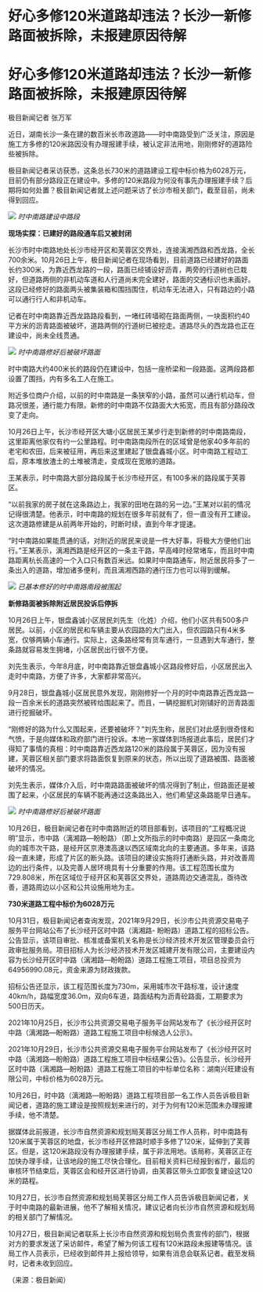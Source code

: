 # 好心多修120米道路却违法？长沙一新修路面被拆除，未报建原因待解

# 好心多修120米道路却违法？长沙一新修路面被拆除，未报建原因待解

极目新闻记者 张万军

近日，湖南长沙一条在建的数百米长市政道路——时中南路受到广泛关注，原因是施工方多修的120米路因没有办理报建手续，被认定非法用地，刚刚修好的道路险些被拆除。

极目新闻记者采访获悉，这条总长730米的道路建设工程中标价格为6028万元，目前仍有部分路段正在建设中。多修的120米路段为何没有事先办理报建手续？后期将如何处置？极目新闻记者就上述问题采访了长沙市相关部门，截至目前，尚未得到回应。

![](https://inews.gtimg.com/om_bt/O2fzx-2VBIxamSoemC9dko7JPMmVjxVg2iQ1N8AuIuqtQAA/1000)
_时中南路建设中路段_

**现场实探：已建好的路段通车后又被封闭**

长沙市时中南路地处长沙市经开区和芙蓉区交界处，连接漓湘西路和西龙路，全长700余米。10月26日上午，极目新闻记者在现场看到，目前道路已经建好的路面长约300米，为靠近西龙路的一段，路面已经铺设好沥青，两旁的行道树也已栽好，但道路两侧的非机动车道和人行道尚未完全建好，路面的交通标识也未画好。这段已经修好的路面两头被集装箱和围挡围住，机动车无法进入，只有路边的小路可以通行行人和非机动车。

记者在时中南路靠近西龙路路段看到，一堵红砖墙砌在路面两侧，一块面积约40平方米的沥青路面被破坏，道路两侧的行道树已被挖走。道路尽头的西龙路也正在建设中，尚未全线贯通。

![](https://inews.gtimg.com/om_bt/OcR3tZCBUNlwlfaww4nib3FQDFQMXbU75iH5W6d8JSxksAA/1000)
_时中南路修好后被破坏路面_

时中南路大约400米长的路段仍在建设中，包括一座桥梁和一段路面。这两段路都设置了围挡，内有多名工人在施工。

附近多位商户介绍，以前的时中南路是一条狭窄的小路，虽然可以通行机动车，但路况很差，通行能力有限。新修的时中南路不仅路面大大拓宽，而且有部分路段改变了走向。

10月26日上午，长沙市经开区大塘小区居民王某步行走到新修的时中南路南段，这里距离他家仅有约一公里路程。时中南路南段所在的区域曾是他家40多年前的老宅和农田，后来被征用，再后来这里建起了银盘鑫城小区。时中南路工程动工后，原本堆放渣土的土堆被清走，变成现在宽敞的道路。

王某表示，时中南路大部分路段属于长沙市经开区，有100多米的路段属于芙蓉区。

“以前我家的房子就在这条路边上，我家的田地在路的另一边。”王某对以前的情况记得很清楚。他表示，时中南路的规划在很多年前就有了，但一直没有开工建设。这次道路修建是从前两年开始的，时断时续，直到今年才提速。

“时中南路如果能贯通的话，对附近的居民来说是一件大好事，将极大方便他们出行。”王某表示，漓湘西路是经开区的一条主干路，早高峰时经常堵车，而且时中南路距离杭长高速的一个入口只有数百米远。如果时中南路通车，附近居民将多了一条出入的道路，增加诸多便利，而且漓湘西路的通行压力也可以得到缓解。

![](https://inews.gtimg.com/om_bt/OS0Z1i-R6Sp1JfxisGSLT4jyfHbGdt5pVtMCYyJMB93a0AA/1000)
_已基本修好的时中南路南段被围起_

**新修路面被拆除附近居民投诉后停拆**

10月26日上午，银盘鑫诚小区居民刘先生（化姓）介绍，他们小区共有500多户居民。以前，小区的居民和车辆主要从农园路的大门出入，但农园路只有4米多宽，仅够两辆小车通行。实际上，这条路经常有货车通行，一旦遇到大车通行，整条路就容易发生拥堵，小区居民出行很不方便。

刘先生表示，今年8月底，时中南路靠近银盘鑫城小区路段修好后，小区居民出入走时中南路，方便了许多，大家都非常高兴。

9月28日，银盘鑫城小区居民意外发现，刚刚修好一个月的时中南路靠近西龙路一段一百余米长的道路突然被砖给围起来了。而且，一辆挖掘机对刚铺好的沥青路面进行挖掘破坏。

“刚修好的路为什么又围起来，还要被破坏？”刘先生称，居民们对此感到很奇怪和气愤，于是向媒体和政府部门进行投诉。本地一家媒体到场报道此事后，居民们才得知了事情的真相：时中南路靠近西龙路120米的路段属于芙蓉区，因为没有报建，芙蓉区相关部门要求将路面恢复到原来的状态，所以出现了道路被围、路面被破坏的情况。

刘先生表示，媒体介入后，时中南路路面被破坏的情况得到了制止，但路面还是被围了起来，小区居民的车辆不能再通过这条路出入，他们希望这条路能早日通车。

![](https://inews.gtimg.com/om_bt/OzyA_cKVyf_JWKuhG8RyNY0R95eE1F5JmmdegCQSSG7XUAA/1000)
_时中南路修好后被破坏路面_

10月26日，极目新闻记者在时中南路附近的项目部看到，该项目的“工程概况说明”显示，市中路（漓湘路—盼盼路）（即上文所指示的时中南路）是园区一条南北向的城市次干路，是经开区京港澳高速以西区域南北向的主要通道。多年来，该路段一直未建，形成了片区的断头路。该项目的建设实施将打通断头路，并对改善周边的出行条件，以及完善人居环境具有十分重要的作用。该工程范围长度为729.808米，所在区域位于经开区和芙蓉区交界处，道路周边交通混乱，亟待改善，道路周边以小区和公共设施用地为主。

**730米道路工程中标价为6028万元**

10月31日，极目新闻记者查询发现，2021年9月29日，长沙市公共资源交易电子服务平台网站公布了长沙经开区时中路（漓湘路-
盼盼路）道路工程的招标公告。公告显示，该项目审批、核准或备案机关名称是长沙经济技术开发区管理委员会行政审批服务局。项目招标人为长沙经济技术开发区城建开发有限公司，主要建设内容为长沙经开区时中路（漓湘路—盼盼路）道路工程施工项目，项目总投资为64956990.08元，资金来源为财政拨款。

招标公告还显示，该工程范围长度为730m，采用城市次干路标准，设计速度40km/h，路幅宽度36.0m，双向6车道，路面结构为沥青砼路面，工期要求为500日历天。

2021年10月25日，长沙市公共资源交易电子服务平台网站发布了《长沙经开区时中路（漓湘路—盼盼路）道路工程施工项目中标候选人公示》。

2021年10月29日，长沙市公共资源交易电子服务平台网站发布了《长沙经开区时中路（漓湘路—盼盼路）道路工程施工项目中标结果公告》。公告显示，长沙经开区时中路（漓湘路—盼盼路）道路工程施工项目的中标单位名称：湖南兴旺建设有限公司，中标价格为6028万元。

10月26日，时中路（漓湘路—盼盼路）道路工程项目部一名工作人员告诉极目新闻记者，道路的施工建设是按照规划来进行的，对于为何有120米范围未办理报建手续，他不清楚。

据媒体此前报道，长沙市自然资源和规划局芙蓉区分局工作人员称，时中南路有120米属于芙蓉区的地盘，长沙市经开区修路时顺手多修了120米，延伸到了芙蓉区。但是，这120米路段没有办理报建手续，属于非法用地。该局称，芙蓉区正在加快办理手续，让该地段的施工尽快合理化。目前相关资料已经报到省厅，最后的审核环节结束后，芙蓉区会和经开区进行协调，由芙蓉区带头立即恢复建设这120米的路程。

10月27日，长沙市自然资源和规划局芙蓉区分局工作人员告诉极目新闻记者，关于时中南路的最新进展，他不了解相关情况，建议记者向长沙市自然资源和规划局的相关部门了解情况。

10月27日，极目新闻记者联系上长沙市自然资源和规划局负责宣传的部门，根据对方的要求发送了采访邮件，希望了解为何该工程有120米路段未报建等情况。该局工作人员表示，已经收到邮件并上报给领导，如果有消息会联系记者。截至发稿时，记者未收到回应。

（来源：极目新闻）


